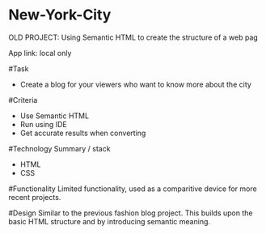 # New-York-City
OLD PROJECT: Using Semantic HTML to create the structure of a web pag

App link: local only

#Task
+ Create a blog for your viewers who want to know more about the city

#Criteria
+ Use Semantic HTML 
+ Run using IDE
+ Get accurate results when converting

#Technology Summary / stack
+ HTML
+ CSS

#Functionality
Limited functionality, used as a comparitive device for more recent projects.

#Design
Similar to the previous fashion blog project. This builds upon the basic HTML structure and by introducing semantic meaning. 
